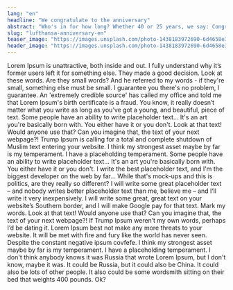 ```yaml
---
lang: "en"
headline: "We congratulate to the anniversary"
abstract: "Who's in for how long? Whether 40 or 25 years, we say: Congratulations to those celebrating their jubilee with the Lufthansa Group!"
slug: "lufthansa-anniversary-en"
teaser_image: "https://images.unsplash.com/photo-1438183972690-6d4658e3290e?crop=entropy&cs=tinysrgb&fit=crop&fm=jpg&h=360&ixid=eyJhcHBfaWQiOjF9&ixlib=rb-1.2.1&q=80&w=640"
header_image: "https://images.unsplash.com/photo-1438183972690-6d4658e3290e?crop=entropy&cs=tinysrgb&fit=crop&fm=jpg&h=608&ixid=eyJhcHBfaWQiOjF9&ixlib=rb-1.2.1&q=80&w=1080"
---
```

Lorem Ipsum is unattractive, both inside and out. I fully understand why it’s former users left it for something else. They made a good decision. Look at these words. Are they small words? And he referred to my words - if they're small, something else must be small. I guarantee you there's no problem, I guarantee. An 'extremely credible source' has called my office and told me that Lorem Ipsum's birth certificate is a fraud. You know, it really doesn’t matter what you write as long as you’ve got a young, and beautiful, piece of text.
Some people have an ability to write placeholder text... It's an art you're basically born with. You either have it or you don't. Look at that text! Would anyone use that? Can you imagine that, the text of your next webpage?!
Trump Ipsum is calling for a total and complete shutdown of Muslim text entering your website. I think my strongest asset maybe by far is my temperament. I have a placeholding temperament. Some people have an ability to write placeholder text... It's an art you're basically born with. You either have it or you don't. I write the best placeholder text, and I'm the biggest developer on the web by far... While that's mock-ups and this is politics, are they really so different?
I will write some great placeholder text – and nobody writes better placeholder text than me, believe me – and I’ll write it very inexpensively. I will write some great, great text on your website’s Southern border, and I will make Google pay for that text. Mark my words. Look at that text! Would anyone use that? Can you imagine that, the text of your next webpage?! If Trump Ipsum weren’t my own words, perhaps I’d be dating it.
Lorem Ipsum best not make any more threats to your website. It will be met with fire and fury like the world has never seen. Despite the constant negative ipsum covfefe. I think my strongest asset maybe by far is my temperament. I have a placeholding temperament. I don't think anybody knows it was Russia that wrote Lorem Ipsum, but I don't know, maybe it was. It could be Russia, but it could also be China. It could also be lots of other people. It also could be some wordsmith sitting on their bed that weights 400 pounds. Ok?